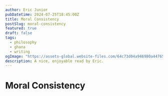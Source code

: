 ```yaml
---
author: Eric Junior
pubDatetime: 2024-07-25T18:45:00Z
title: Moral Consistency
postSlug: moral-consistency
featured: true
draft: false
tags:
  - philosophy
  - ghana
  - writing
ogImage: "https://assets-global.website-files.com/64c73d04a946980a4476537e/64cd4cf165d907b29682f236_reflecting.png"
description: A nice, enjoyable read by Eric.
---
```


# Moral Consistency
